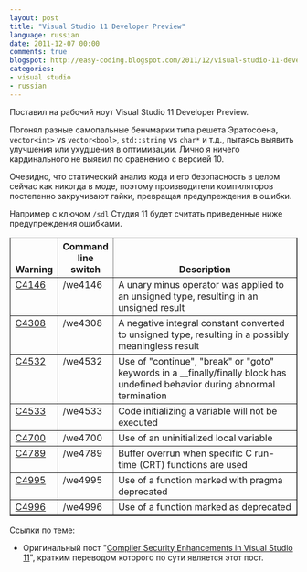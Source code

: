 ```yaml
---
layout: post
title: "Visual Studio 11 Developer Preview"
language: russian
date: 2011-12-07 00:00
comments: true
blogspot: http://easy-coding.blogspot.com/2011/12/visual-studio-11-developer-preview.html
categories: 
- visual studio
- russian
---
```

Поставил на рабочий ноут Visual Studio 11 Developer Preview.

Погонял разные самопальные бенчмарки типа решета Эратосфена, `vector<int>` vs `vector<bool>`, `std::string` vs `char*` и т.д., пытаясь выявить улучшения или ухудшения в оптимизации. Лично я ничего кардинального не выявил по сравнению с версией 10.

Очевидно, что статический анализ кода и его безопасность в целом сейчас как никогда в моде, поэтому производители компиляторов постепенно закручивают гайки, превращая предупреждения в ошибки.

Например с ключом `/sdl` Студия 11 будет считать приведенные ниже предупреждения ошибками.

<table border="1">
<colgroup>
<col width="5%" />
<col width="13%" />
<col width="83%" />
</colgroup>
<thead valign="bottom">
<tr><th class="head">Warning</th>
<th class="head">Command line switch</th>
<th class="head">Description</th>
</tr>
</thead>
<tbody valign="top">
<tr><td><a href="http://msdn.microsoft.com/en-us/library/4kh09110.aspx">C4146</a></td>
<td>/we4146</td>
<td>A unary minus operator was applied to an unsigned type, resulting in an unsigned result</td>
</tr>
<tr><td><a href="http://msdn.microsoft.com/en-us/library/5ft2cz8d.aspx">C4308</a></td>
<td>/we4308</td>
<td>A negative integral constant converted to unsigned type, resulting in a possibly meaningless result</td>
</tr>
<tr><td><a href="http://msdn.microsoft.com/en-us/library/h6b9te7b.aspx">C4532</a></td>
<td>/we4532</td>
<td>Use of "continue", "break" or "goto" keywords in a __finally/finally block has undefined behavior during abnormal termination</td>
</tr>
<tr><td><a href="http://msdn.microsoft.com/en-us/library/f7687yks.aspx">C4533</a></td>
<td>/we4533</td>
<td>Code initializing a variable will not be executed</td>
</tr>
<tr><td><a href="http://msdn.microsoft.com/en-us/library/axhfhh6x.aspx">C4700</a></td>
<td>/we4700</td>
<td>Use of an uninitialized local variable</td>
</tr>
<tr><td><a href="http://msdn.microsoft.com/en-us/library/w0c0bww3.aspx">C4789</a></td>
<td>/we4789</td>
<td>Buffer overrun when specific C run-time (CRT) functions are used</td>
</tr>
<tr><td><a href="http://msdn.microsoft.com/en-us/library/8wsycdzs.aspx">C4995</a></td>
<td>/we4995</td>
<td>Use of a function marked with pragma deprecated</td>
</tr>
<tr><td><a href="http://msdn.microsoft.com/en-us/library/ttcz0bys.aspx">C4996</a></td>
<td>/we4996</td>
<td>Use of a function marked as deprecated</td>
</tr>
</tbody>
</table>

Ссылки по теме:

* Оригинальный пост "[Compiler Security Enhancements in Visual Studio 11][]", кратким переводом которого по сути является этот пост.

[Compiler Security Enhancements in Visual Studio 11]: http://blogs.msdn.com/b/sdl/archive/2011/12/02/security.aspx
